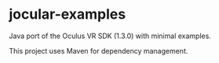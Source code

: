 jocular-examples
================

Java port of the Oculus VR SDK (1.3.0) with minimal examples.

This project uses Maven for dependency management.
